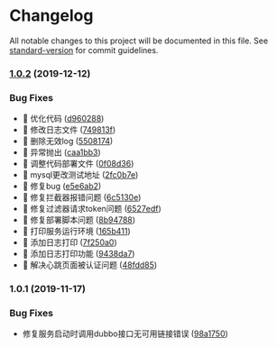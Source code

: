 # Changelog

All notable changes to this project will be documented in this file. See [standard-version](https://github.com/conventional-changelog/standard-version) for commit guidelines.

### [1.0.2](https://git.pingpongx.org///compare/v1.0.1...v1.0.2) (2019-12-12)


### Bug Fixes

* :art: 优化代码 ([d960288](https://git.pingpongx.org///commit/d9602885c72be3f3c425d71595826414f968a3d3))
* :art: 修改日志文件 ([749813f](https://git.pingpongx.org///commit/749813fff280154c910350a7f2018108a9b2b788))
* :art: 删除无效log ([5508174](https://git.pingpongx.org///commit/55081742b835a0e6d3488819cd0343d1c085cc1d))
* :art: 异常抛出 ([caa1bb3](https://git.pingpongx.org///commit/caa1bb384b9f6de095834841d8871b198b3c5a37))
* :art: 调整代码部署文件 ([0f08d36](https://git.pingpongx.org///commit/0f08d36fb38ff7ea04e9a9fe7901dadfbcc06499))
* :bug: mysql更改测试地址 ([2fc0b7e](https://git.pingpongx.org///commit/2fc0b7edb09686af1f8b4149f7ccbbd6eb99e0cd))
* :bug: 修复bug ([e5e6ab2](https://git.pingpongx.org///commit/e5e6ab2c076516d64007994220d8d8ef4a6885ee))
* :bug: 修复拦截器报错问题 ([6c5130e](https://git.pingpongx.org///commit/6c5130eca2081cc1261e97c01382c6c1b37bb180))
* :bug: 修复过滤器请求token问题 ([6527edf](https://git.pingpongx.org///commit/6527edffdf32975d98f1f1a44ed6bdf9cb60a56a))
* :bug: 修复部署脚本问题 ([8b94788](https://git.pingpongx.org///commit/8b94788e92e64d44a450fcc7b0029a5c7bc352b7))
* :bug: 打印服务运行环境 ([165b411](https://git.pingpongx.org///commit/165b411889b2a8f4263eda99fd213c20749b9f31))
* :bug: 添加日志打印 ([7f250a0](https://git.pingpongx.org///commit/7f250a058a6177b3b57e31d84b6c6ff0af00bc91))
* :bug: 添加日志打印功能 ([9438da7](https://git.pingpongx.org///commit/9438da7373a9903db47b8c9577cb35ee599c60c3))
* :bug: 解决心跳页面被认证问题 ([48fdd85](https://git.pingpongx.org///commit/48fdd850d024d7dc8eb16ba49c94985022e10908))

### 1.0.1 (2019-11-17)


### Bug Fixes

* 修复服务启动时调用dubbo接口无可用链接错误 ([98a1750](https://git.pingpongx.org///commit/98a175018021495b3405ca60910f1a3e41ef2ff8))
